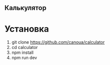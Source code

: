## Калькулятор

# Установка

1. git clone https://github.com/canoua/calculator
2. cd calculator
3. npm install
4. npm run dev
